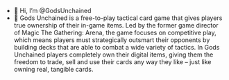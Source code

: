 - 👋 Hi, I’m @GodsUnchained
- 👀 Gods Unchained is a free-to-play tactical card game that gives players true ownership of their in-game items. Led by the former game director of Magic The Gathering: Arena, the game focuses on competitive play, which means players must strategically outsmart their opponents by building decks that are able to combat a wide variety of tactics.
In Gods Unchained players completely own their digital items, giving them the freedom to trade, sell and use their cards any way they like – just like owning real, tangible cards.

<!---
GodsUnchained/GodsUnchained is a ✨ special ✨ repository because its `README.md` (this file) appears on your GitHub profile.
You can click the Preview link to take a look at your changes.
--->
